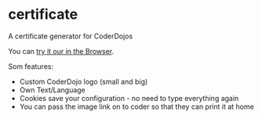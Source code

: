 # certificate
A certificate generator for CoderDojos

You can [try it our in the Browser][web].

Som features:
- Custom CoderDojo logo (small and big)
- Own Text/Language
- Cookies save your configuration - no need to type everything again
- You can pass the image link on to coder so that they can print it at home

[web]: https://coderdojopotsdam.github.io/certificate/

